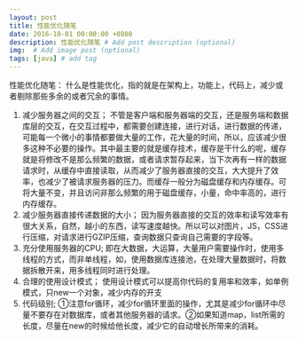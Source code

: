 ```yaml
---
layout: post
title: 性能优化随笔
date: 2016-10-01 00:00:00 +0800
description: 性能优化随笔 # Add post description (optional)
img:  # Add image post (optional)
tags: [java] # add tag
---
```


性能优化随笔：
什么是性能优化，指的就是在架构上，功能上，代码上，减少或者剔除那些多余的或者冗余的事情。

1. 减少服务器之间的交互；
不管是客户端和服务器端的交互，还是服务端和数据库层的交互，在交互过程中，都需要创建连接，进行对话，进行数据的传递，可能每一个微小的事情都要做大量的工作，花大量的时间，所以，应该减少很多这种不必要的操作。其中最主要的就是缓存技术，缓存是干什么的呢，缓存就是将修改不是那么频繁的数据，或者请求暂存起来，当下次再有一样的数据请求时，从缓存中直接读取，从而减少了服务器直接的交互，大大提升了效率，也减少了被请求服务器的压力。而缓存一般分为磁盘缓存和内存缓存。可将大量不变，并且访问非那么频繁的用于磁盘缓存，小量，命中率高的，进行内存缓存。
2. 减少服务器直接传递数据的大小；
   因为服务器直接的交互的效率和读写效率有很大关系，自然，越小的东西，读写速度越快。所以可以对图片，JS，CSS进行压缩，对请求进行GZIP压缩，查询数据只查询自己需要的字段等。
3. 充分使用服务器的CPU;
	即在大数据，大运算，大量用户需要操作时，使用多线程的方式，而非单线程，如，使用数据库连接池，在处理大量数据时，将数据拆散开来，用多线程同时进行处理。
4. 合理的使用设计模式；
	使用设计模式可以提高你代码的复用率和效率，如单例模式，只new一个对象，减少内存的开支
5. 代码级别;
	①注意for循环，减少for循环里面的操作，尤其是减少for循环中尽量不要存在对数据库，或者其他服务器的请求。②如果知道map，list所需的长度，尽量在new的时候给他长度，减少它的自动增长所带来的消耗。